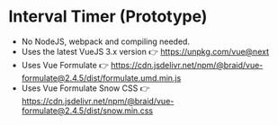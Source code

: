 # Interval Timer (Prototype)

* No NodeJS, webpack and compiling needed.
* Uses the latest VueJS 3.x version 👉  https://unpkg.com/vue@next
* Uses Vue Formulate 👉  https://cdn.jsdelivr.net/npm/@braid/vue-formulate@2.4.5/dist/formulate.umd.min.js
* Uses Vue Formulate Snow CSS 👉  https://cdn.jsdelivr.net/npm/@braid/vue-formulate@2.4.5/dist/snow.min.css